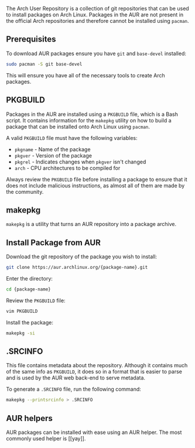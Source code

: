 The Arch User Repository is a collection of git repositories that can be used to install packages on Arch Linux. Packages in the AUR are not present in the official Arch repositories and therefore cannot be installed using `pacman`.
## Prerequisites
To download AUR packages ensure you have `git` and `base-devel` installed:
```bash
sudo pacman -S git base-devel
```
This will ensure you have all of the necessary tools to create Arch packages.
## PKGBUILD
Packages in the AUR are installed using a `PKGBUILD` file, which is a Bash script. It contains information for the `makepkg` utility on how to build a package that can be installed onto Arch Linux using `pacman`.

A valid `PKGBUILD` file must have the following variables:
- `pkgname` - Name of the package
- `pkgver` - Version of the package
- `pkgrel` - Indicates changes when `pkgver` isn't changed
- `arch` - CPU architectures to be compiled for

Always review the `PKGBUILD` file before installing a package to ensure that it does not include malicious instructions, as almost all of them are made by the community.
## makepkg
`makepkg` is a utility that turns an AUR repository into a package archive.
## Install Package from AUR
Download the git repository of the package you wish to install:
```bash
git clone https://aur.archlinux.org/{package-name}.git
```
Enter the directory:
```bash
cd {package-name}
```
Review the `PKGBUILD` file:
```bash
vim PKGBUILD
```
Install the package:
```bash
makepkg -si
```
## .SRCINFO
This file contains metadata about the repository. Although it contains much of the same info as `PKGBUILD`, it does so in a format that is easier to parse and is used by the AUR web back-end to serve metadata.

To generate a `.SRCINFO` file, run the following command:
```bash
makepkg --printsrcinfo > .SRCINFO
```
## AUR helpers
AUR packages can be installed with ease using an AUR helper. The most commonly used helper is [[yay]].
